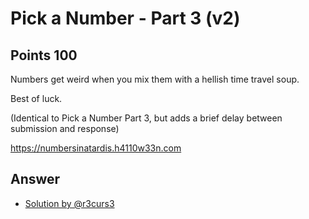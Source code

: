 # Pick a Number - Part 3 (v2)

## Points 100

Numbers get weird when you mix them with a hellish time travel soup.

Best of luck.

(Identical to Pick a Number Part 3, but adds a brief delay between submission and response)

https://numbersinatardis.h4110w33n.com

## Answer

- [Solution by @r3curs3](files/numbersintardis.py)
